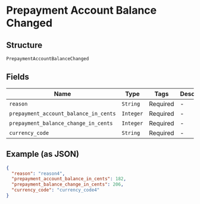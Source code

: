 
# Prepayment Account Balance Changed

## Structure

`PrepaymentAccountBalanceChanged`

## Fields

| Name | Type | Tags | Description |
|  --- | --- | --- | --- |
| `reason` | `String` | Required | - |
| `prepayment_account_balance_in_cents` | `Integer` | Required | - |
| `prepayment_balance_change_in_cents` | `Integer` | Required | - |
| `currency_code` | `String` | Required | - |

## Example (as JSON)

```json
{
  "reason": "reason4",
  "prepayment_account_balance_in_cents": 182,
  "prepayment_balance_change_in_cents": 206,
  "currency_code": "currency_code4"
}
```

